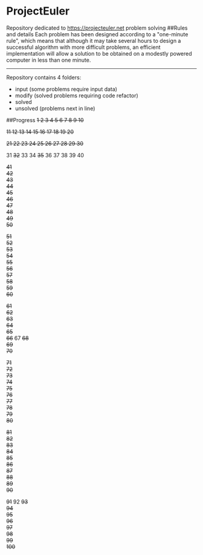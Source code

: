 # ProjectEuler
Repository dedicated to https://projecteuler.net problem solving
##Rules and details
Each problem has been designed according to a "one-minute rule", which means that although it may take several hours to design a successful algorithm with more difficult problems, an efficient implementation will allow a solution to be obtained on a modestly powered computer in less than one minute.
___
Repository contains 4 folders:
- input (some problems require input data)
- modify (solved problems requiring code refactor)
- solved 
- unsolved (problems next in line)


##Progress
~~1 2 3 4 5 6 7 8 9 10~~

~~11 12 13 14 15 16 17 18 19 20~~

~~21 22 23 24 25 26 27 28 29 30~~

31 ~~32~~ 33 34 ~~35~~ 36 37 38 39 40

~~41	
  42	
  43	
  44	
  45	
  46	
  47	
  48	
  49	
  50~~
  
~~51	
  52	
  53	
  54	
  55	
  56	
  57	
  58	
  59	
  60~~
  
~~61	
  62	
  63	
  64	
  65	
  66~~ 67 ~~68	
  69	
  70~~
  
~~71	
  72	
  73	
  74	
  75	
  76	
  77	
  78	
  79	
  80~~
  
~~81	
  82	
  83	
  84	
  85	
  86	
  87	
  88	
  89	
  90~~
  
~~91~~
92
~~93	
  94	
  95	
  96	
  97	
  98	
  99	
  100~~